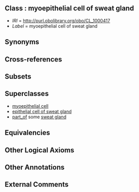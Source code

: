 
## Class : myoepithelial cell of sweat gland

 * *IRI* = http://purl.obolibrary.org/obo/CL_1000417
 * *Label* = myoepithelial cell of sweat gland

## Synonyms


## Cross-references


## Subsets


## Superclasses

 * [myoepithelial cell](../../CL/85/CL_0000185.md)
 * [epithelial cell of sweat gland](../../CL/48/CL_1000448.md)
 * [part_of](../../BFO/50/BFO_0000050.md) some [sweat gland](../../UBERON/20/UBERON_0001820.md)

## Equivalencies


## Other Logical Axioms


## Other Annotations


## External Comments

